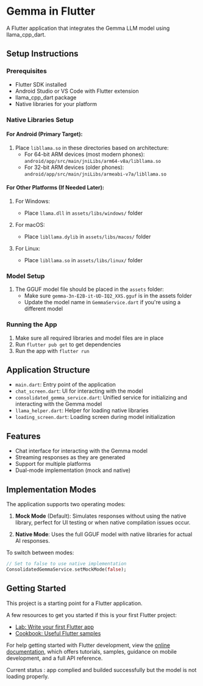 # Gemma in Flutter

A Flutter application that integrates the Gemma LLM model using llama_cpp_dart.

## Setup Instructions

### Prerequisites
- Flutter SDK installed
- Android Studio or VS Code with Flutter extension
- llama_cpp_dart package
- Native libraries for your platform

### Native Libraries Setup

#### For Android (Primary Target):
1. Place `libllama.so` in these directories based on architecture:
   - For 64-bit ARM devices (most modern phones):
     `android/app/src/main/jniLibs/arm64-v8a/libllama.so`
   - For 32-bit ARM devices (older phones):
     `android/app/src/main/jniLibs/armeabi-v7a/libllama.so`

#### For Other Platforms (If Needed Later):
1. For Windows:
   - Place `llama.dll` in `assets/libs/windows/` folder

2. For macOS:
   - Place `libllama.dylib` in `assets/libs/macos/` folder

3. For Linux:
   - Place `libllama.so` in `assets/libs/linux/` folder

### Model Setup
1. The GGUF model file should be placed in the `assets` folder:
   - Make sure `gemma-3n-E2B-it-UD-IQ2_XXS.gguf` is in the assets folder
   - Update the model name in `GemmaService.dart` if you're using a different model

### Running the App
1. Make sure all required libraries and model files are in place
2. Run `flutter pub get` to get dependencies
3. Run the app with `flutter run`

## Application Structure
- `main.dart`: Entry point of the application
- `chat_screen.dart`: UI for interacting with the model
- `consolidated_gemma_service.dart`: Unified service for initializing and interacting with the Gemma model
- `llama_helper.dart`: Helper for loading native libraries
- `loading_screen.dart`: Loading screen during model initialization

## Features
- Chat interface for interacting with the Gemma model
- Streaming responses as they are generated
- Support for multiple platforms
- Dual-mode implementation (mock and native)

## Implementation Modes
The application supports two operating modes:

1. **Mock Mode** (Default): Simulates responses without using the native library, perfect for UI testing or when native compilation issues occur.

2. **Native Mode**: Uses the full GGUF model with native libraries for actual AI responses.

To switch between modes:
```dart
// Set to false to use native implementation
ConsolidatedGemmaService.setMockMode(false);
```

## Getting Started

This project is a starting point for a Flutter application.

A few resources to get you started if this is your first Flutter project:

- [Lab: Write your first Flutter app](https://docs.flutter.dev/get-started/codelab)
- [Cookbook: Useful Flutter samples](https://docs.flutter.dev/cookbook)

For help getting started with Flutter development, view the
[online documentation](https://docs.flutter.dev/), which offers tutorials,
samples, guidance on mobile development, and a full API reference.

Current status : app complied and builded successfully but the model is not loading properly.